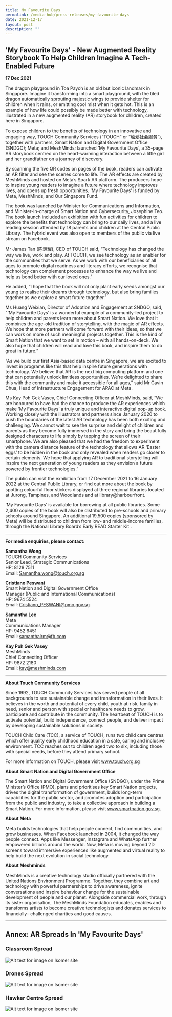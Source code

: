 ```yaml
---
title: My Favourite Days
permalink: /media-hub/press-releases/my-favourite-days
date: 2021-12-17
layout: post
description: ""
---
```

## 'My Favourite Days' - New Augmented Reality Storybook To Help Children Imagine A Tech-Enabled Future 

**17 Dec 2021**

The dragon playground in Toa Payoh is an old but iconic landmark in Singapore. Imagine it transforming into a smart playground, with the tiled dragon automatically sprouting majestic wings to provide shelter for children when it rains, or emitting cool mist when it gets hot. This is an example of how life could possibly be made better with technology, illustrated in a new augmented reality (AR) storybook for children, created here in Singapore.

To expose children to the benefits of technology in an innovative and engaging way, TOUCH Community Services (“TOUCH” or “触爱社会服务”), together with partners, Smart Nation and Digital Government Office (SNDGO); Meta; and MeshMinds; launched ‘My Favourite Days’, a 35-page AR storybook centred on the heart-warming interaction between a little girl and her grandfather on a journey of discovery.

By scanning the five QR codes on pages of the book, readers can activate an AR filter and see the scenes come to life. The AR effects are created by MeshMinds and hosted on Meta’s Spark AR platform. The producers hope to inspire young readers to imagine a future where technology improves lives, and opens up fresh opportunities. ‘My Favourite Days’ is funded by Meta, MeshMinds, and Our Singapore Fund.

The book was launched by Minister for Communications and Information, and Minister-in-charge of Smart Nation and Cybersecurity, Josephine Teo. The book launch included an exhibition with fun activities for children to explore the benefits that technology can bring to our daily lives, and a live reading session attended by 18 parents and children at the Central Public Library. The hybrid event was also open to members of the public via live stream on Facebook.

Mr James Tan (陈錦耀), CEO of TOUCH said, “Technology has changed the way we live, work and play. At TOUCH, we see technology as an enabler for the communities that we serve. As we work with our beneficiaries of all ages to promote digital readiness and literacy efforts, we recognise that technology can complement processes to enhance the way we live and help us bond better with our loved ones.”

He added, “I hope that the book will not only plant early seeds amongst our young to realise their dreams through technology, but also bring families together as we explore a smart future together.”

Ms Huang Weixian, Director of Adoption and Engagement at SNDGO, said, "‘My Favourite Days’ is a wonderful example of a community-led project to help children and parents learn more about Smart Nation. We love that it combines the age-old tradition of storytelling, with the magic of AR effects. We hope that more partners will come forward with their ideas, so that we can work on more of such meaningful projects together. This is the kind of Smart Nation that we want to set in motion – with all hands-on-deck. We also hope that children will read and love this book, and inspire them to do great in future.” 

“As we build our first Asia-based data centre in Singapore, we are excited to invest in programs like this that help inspire future generations with technology. We believe that AR is the next big computing platform and one that can potentially unlock limitless opportunities. We’re delighted to share this with the community and make it accessible for all ages,” said Mr Gavin Chua, Head of Infrastructure Engagement for APAC at Meta.

Ms Kay Poh Gek Vasey, Chief Connecting Officer at MeshMinds, said, “We are honoured to have had the chance to produce the AR experiences which make ‘My Favourite Days’ a truly unique and interactive digital pop-up book. Working closely with the illustrators and partners since January 2020 to push the boundaries of the latest AR technology has been both exciting and challenging. We cannot wait to see the surprise and delight of children and parents as they become fully immersed in the story and bring the beautifully designed characters to life simply by tapping the screen of their smartphone. We are also pleased that we had the freedom to experiment with the camera distance feature of the technology that allows AR ‘Easter eggs’ to be hidden in the book and only revealed when readers go closer to certain elements. We hope that applying AR to traditional storytelling will inspire the next generation of young readers as they envision a future powered by frontier technologies.”

The public can visit the exhibition from 17 December 2021 to 16 January 2022 at the Central Public Library, or find out more about the book by spotting colourful floor stickers displayed at three regional libraries located at Jurong, Tampines, and Woodlands and at library@harbourfront.

‘My Favourite Days’ is available for borrowing at all public libraries. Some 2,400 copies of the book will also be distributed to pre-schools and primary schools around Singapore. An additional 19,500 copies (sponsored by Meta) will be distributed to children from low- and middle-income families, through the National Library Board’s Early READ Starter Kit . 

__________________


**For media enquiries, please contact:**

**Samantha Wong** <br>
TOUCH Community Services <br>
Senior Lead, Strategic Communications <br>
HP: 8128 7511 <br> 
Email: Samantha.wong@touch.org.sg 

**Cristiano Peswani** <br>
Smart Nation and Digital Government Office <br>
Manager (Public and International Communications) <br>
HP: 9674 5524<br>
Email: Cristiano_PESWANI@pmo.gov.sg 

**Samantha Lee** <br>
Meta <br>
Communications Manager<br>
HP: 9452 6451<br>
Email: samanthalrm@fb.com

**Kay Poh Gek Vasey**<br>
MeshMinds<br>
Chief Connecting Officer<br>
HP: 9872 2180<br>
Email: kay@meshminds.com

_______________________

**About Touch Community Services**

Since 1992, TOUCH Community Services has served people of all backgrounds to see sustainable change and transformation in their lives. It believes in the worth and potential of every child, youth at-risk, family in need, senior and person with special or healthcare needs to grow, participate and contribute in the community. The heartbeat of TOUCH is to activate potential, build independence, connect people, and deliver impact by developing sustainable solutions in society.

TOUCH Child Care (TCC), a service of TOUCH, runs two child care centres which offer quality early childhood education in a safe, caring and inclusive environment. TCC reaches out to children aged two to six, including those with special needs, before they attend primary school. 

For more information on TOUCH, please visit www.touch.org.sg 

**About Smart Nation and Digital Government Office**

The Smart Nation and Digital Government Office (SNDGO), under the Prime Minister’s Office (PMO), plans and prioritises key Smart Nation projects, drives the digital transformation of government, builds long-term capabilities for the public sector, and promotes adoption and participation from the public  and industry, to take a collective approach in building a Smart Nation.
For more information, please visit www.smartnation.gov.sg.

**About Meta**

Meta builds technologies that help people connect, find communities, and grow businesses. When Facebook launched in 2004, it changed the way people connect. Apps like Messenger, Instagram and WhatsApp further empowered billions around the world.
Now, Meta is moving beyond 2D screens toward immersive experiences like augmented and virtual reality to help build the next evolution in social technology.

**About Meshminds**

MeshMinds is a creative technology studio officially partnered with the United Nations Environment Programme. Together, they combine art and technology with powerful partnerships to drive awareness, ignite conversations and inspire behaviour change for the sustainable development of people and our planet. Alongside commercial work, through its sister organisation, The MeshMinds Foundation educates, enables and transforms artists to become creative technologists and donates services to financially– challenged charities and good causes.

_______

## Annex: AR Spreads In 'My Favourite Days'

### Classroom Spread

![Alt text for image on Isomer site](/images/media-hub/press-release/2021/Annex%20A%20-%20Classroom%20Spread.png)

### Drones Spread
![Alt text for image on Isomer site](/images/media-hub/press-release/2021/Annex%20A%20-%20Drones%20Spread.png)

### Hawker Centre Spread
![Alt text for image on Isomer site](/images/media-hub/press-release/2021/Annex%20A%20-%20Hawker%20Centre%20Spread.png)